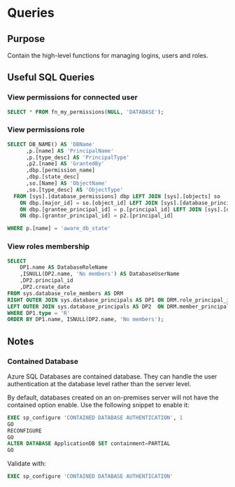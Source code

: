 # Queries

## Purpose

Contain the high-level functions for managing logins, users and roles.

## Useful SQL Queries

### View permissions for connected user

```sql
SELECT * FROM fn_my_permissions(NULL, 'DATABASE');
```

### View permissions role

```sql
SELECT DB_NAME() AS 'DBName'
      ,p.[name] AS 'PrincipalName'
      ,p.[type_desc] AS 'PrincipalType'
      ,p2.[name] AS 'GrantedBy'
      ,dbp.[permission_name]
      ,dbp.[state_desc]
      ,so.[Name] AS 'ObjectName'
      ,so.[type_desc] AS 'ObjectType'
  FROM [sys].[database_permissions] dbp LEFT JOIN [sys].[objects] so
    ON dbp.[major_id] = so.[object_id] LEFT JOIN [sys].[database_principals] p
    ON dbp.[grantee_principal_id] = p.[principal_id] LEFT JOIN [sys].[database_principals] p2
    ON dbp.[grantor_principal_id] = p2.[principal_id]

WHERE p.[name] = 'aware_db_state'
```

### View roles membership

```sql
SELECT
    DP1.name AS DatabaseRoleName
    ,ISNULL(DP2.name, 'No members') AS DatabaseUserName
    ,DP2.principal_id
    ,DP2.create_date
FROM sys.database_role_members AS DRM
RIGHT OUTER JOIN sys.database_principals AS DP1 ON DRM.role_principal_id = DP1.principal_id
LEFT OUTER JOIN sys.database_principals AS DP2  ON DRM.member_principal_id = DP2.principal_id
WHERE DP1.type = 'R'
ORDER BY DP1.name, ISNULL(DP2.name, 'No members');
```

## Notes

### Contained Database

Azure SQL Databases are contained database. They can handle the user authentication at the database level rather than the server level.

By default, databases created on an on-premises server will not have the contained option enable.
Use the following snippet to enable it:

```sql
EXEC sp_configure 'CONTAINED DATABASE AUTHENTICATION', 1
GO
RECONFIGURE
GO
ALTER DATABASE ApplicationDB SET containment=PARTIAL
GO
```

Validate with:

```sql
EXEC sp_configure 'CONTAINED DATABASE AUTHENTICATION'
```
